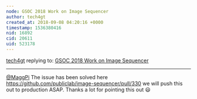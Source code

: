 ```yaml
---
node: GSOC 2018 Work on Image Sequencer
author: tech4gt
created_at: 2018-09-08 04:20:16 +0000
timestamp: 1536380416
nid: 16892
cid: 20611
uid: 523178
---
```




[tech4gt](../profile/tech4gt) replying to: [GSOC 2018 Work on Image Sequencer](../notes/tech4gt/08-09-2018/gsoc-2018-work-on-image-sequencer)

----
[@MaggPi](/profile/MaggPi) The issue has been solved here https://github.com/publiclab/image-sequencer/pull/330 we will push this out to production ASAP. Thanks a lot for pointing this out 😃